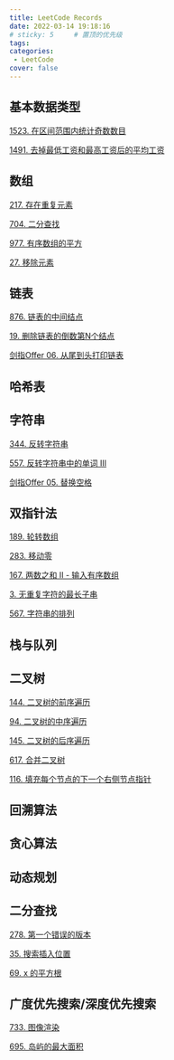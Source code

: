 ```yaml
---
title: LeetCode Records
date: 2022-03-14 19:18:16
# sticky: 5     # 置顶的优先级
tags:
categories:
 - LeetCode
cover: false
---
```


[^_^]: 
    链接的基本构成：https://jiankychen.github.io/年/月/日/文章名字

    链接中的英文字母全部为小写，文章名字中的汉字全部改成拼音，并用-连接两个拼音

    如：167. 两数之和 II - 输入有序数组：https://jiankychen.github.io/2022/03/14/leetcode167-liang-shu-zhi-he-ii-shu-ru-you-xu-shu-zu/


## 基本数据类型

[1523. 在区间范围内统计奇数数目](https://jiankychen.github.io/2022/03/15/leetcode1523-zai-qu-jian-fan-wei-nei-tong-ji-qi-shu-shu-mu/)

[1491. 去掉最低工资和最高工资后的平均工资](https://jiankychen.github.io/2022/03/15/leetcode1491-qu-diao-zui-di-gong-zi-he-zui-gao-gong-zi-hou-de-ping-jun-gong-zi/)


[^_^]: 
    算法： 动态规划、回溯算法、查找算法、搜索算法、贪心算法、分治算 法、位运算、双指针、排序、模拟、数学、……
    数据结构： 数组、栈、队列、字符串、链表、树、图、堆、哈希表、……



## 数组

[217. 存在重复元素](https://jiankychen.github.io/2022/03/26/leetcode217-cun-zai-chong-fu-yuan-su/)

[704. 二分查找](https://jiankychen.github.io/2022/03/16/leetcode704-er-fen-cha-zhao/)

[977. 有序数组的平方](https://jiankychen.github.io/2022/03/14/leetcode977-you-xu-shu-zu-de-ping-fang/)

[27. 移除元素](https://jiankychen.github.io/2022/03/29/leetcode27-yi-chu-yuan-su/)


## 链表

[876. 链表的中间结点](https://jiankychen.github.io/2022/03/16/leetcode876-lian-biao-de-zhong-jian-jie-dian/)

[19. 删除链表的倒数第N个结点](https://jiankychen.github.io/2022/03/16/leetcode19-shan-chu-lian-biao-de-dao-shu-di-n-ge-jie-dian/)

[剑指Offer 06. 从尾到头打印链表](https://jiankychen.github.io/2022/03/27/jian-zhi-offer06-cong-wei-dao-tou-da-yin-lian-biao)



## 哈希表




## 字符串
[344. 反转字符串](https://jiankychen.github.io/2022/03/15/leetcode344-fan-zhuan-zi-fu-chuan/)

[557. 反转字符串中的单词 III](https://jiankychen.github.io/2022/03/15/leetcode557-fan-zhuan-zi-fu-chuan-zhong-de-dan-ci-iii/)

[剑指Offer 05. 替换空格](https://jiankychen.github.io/2022/03/27/jian-zhi-offer05-ti-huan-kong-ge)



## 双指针法

[189. 轮转数组](https://jiankychen.github.io/2022/03/14/leetcode189-lun-zhuan-shu-zu/)

[283. 移动零](https://jiankychen.github.io/2022/03/14/leetcode283-yi-dong-ling/)

[167. 两数之和 II - 输入有序数组](https://jiankychen.github.io/2022/03/14/leetcode167-liang-shu-zhi-he-ii-shu-ru-you-xu-shu-zu/)

[3. 无重复字符的最长子串](https://jiankychen.github.io/2022/03/22/leetcode3-wu-chong-fu-zi-fu-de-zui-chang-zi-chuan/)

[567. 字符串的排列](https://jiankychen.github.io/2022/03/22/leetcode567-zi-fu-chuan-de-pai-lie/)




## 栈与队列




## 二叉树

[144. 二叉树的前序遍历](https://jiankychen.github.io/2022/03/23/er-cha-shu/)

[94. 二叉树的中序遍历](https://jiankychen.github.io/2022/03/23/er-cha-shu/)

[145. 二叉树的后序遍历](https://jiankychen.github.io/2022/03/23/er-cha-shu/)

[617. 合并二叉树](https://jiankychen.github.io/2022/03/24/leetcode617-he-bing-er-cha-shu/)

[116. 填充每个节点的下一个右侧节点指针](https://jiankychen.github.io/2022/03/24/leetcode116-tian-chong-mei-ge-jie-dian-de-xia-yi-ge-you-ce-jie-dian-zhi-zhen/)



## 回溯算法




## 贪心算法



## 动态规划



## 二分查找

[278. 第一个错误的版本](https://jiankychen.github.io/2022/03/15/leetcode278-di-yi-ge-cuo-wu-de-ban-ben/)

[35. 搜索插入位置](https://jiankychen.github.io/2022/03/12/leetcode35-sou-suo-cha-ru-wei-zhi/)

[69. x 的平方根](https://jiankychen.github.io/2022/03/14/leetcode69-x-de-ping-fang-gen/)



## 广度优先搜索/深度优先搜索

[733. 图像渲染](https://jiankychen.github.io/2022/03/22/leetcode733-tu-xiang-xuan-ran/)

[695. 岛屿的最大面积](https://jiankychen.github.io/2022/03/22/leetcode695-dao-yu-de-zui-da-mian-ji/)


